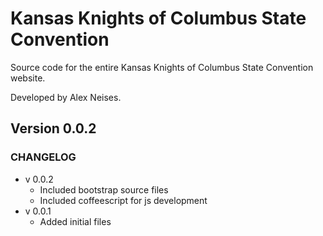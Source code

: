 # Kansas Knights of Columbus State Convention
Source code for the entire Kansas Knights of Columbus State Convention website.

Developed by Alex Neises.

## Version 0.0.2

### CHANGELOG

* v 0.0.2
    - Included bootstrap source files
    - Included coffeescript for js development
* v 0.0.1
    - Added initial files